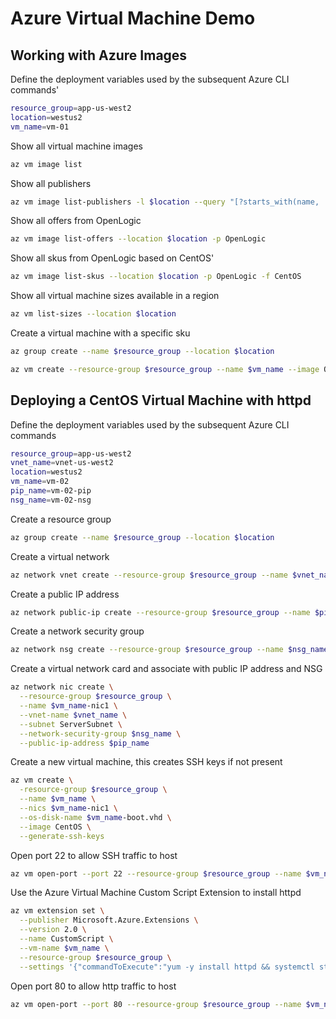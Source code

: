 # Azure Virtual Machine Demo

## Working with Azure Images

Define the deployment variables used by the subsequent Azure CLI commands'

```bash
resource_group=app-us-west2
location=westus2
vm_name=vm-01
```

Show all virtual machine images

```bash
az vm image list
```

Show all publishers

```bash
az vm image list-publishers -l $location --query "[?starts_with(name, 'Open')]"
```

Show all offers from OpenLogic

```bash
az vm image list-offers --location $location -p OpenLogic
```

Show all skus from OpenLogic based on CentOS'

```bash
az vm image list-skus --location $location -p OpenLogic -f CentOS
```

Show all virtual machine sizes available in a region

```bash
az vm list-sizes --location $location
```

Create a virtual machine with a specific sku

```bash
az group create --name $resource_group --location $location

az vm create --resource-group $resource_group --name $vm_name --image OpenLogic:CentOS:7.5:latest --generate-ssh-keys
```

## Deploying a CentOS Virtual Machine with httpd

Define the deployment variables used by the subsequent Azure CLI commands

```bash
resource_group=app-us-west2
vnet_name=vnet-us-west2
location=westus2
vm_name=vm-02
pip_name=vm-02-pip
nsg_name=vm-02-nsg
```

Create a resource group

```bash
az group create --name $resource_group --location $location
```

Create a virtual network

```bash
az network vnet create --resource-group $resource_group --name $vnet_name --subnet-name ServerSubnet
```

Create a public IP address

```bash
az network public-ip create --resource-group $resource_group --name $pip_name
```

Create a network security group

```bash
az network nsg create --resource-group $resource_group --name $nsg_name
```

Create a virtual network card and associate with public IP address and NSG

```bash
az network nic create \
  --resource-group $resource_group \
  --name $vm_name-nic1 \
  --vnet-name $vnet_name \
  --subnet ServerSubnet \
  --network-security-group $nsg_name \
  --public-ip-address $pip_name
```

Create a new virtual machine, this creates SSH keys if not present

```bash
az vm create \
  -resource-group $resource_group \
  --name $vm_name \
  --nics $vm_name-nic1 \
  --os-disk-name $vm_name-boot.vhd \
  --image CentOS \
  --generate-ssh-keys
```

Open port 22 to allow SSH traffic to host

```bash
az vm open-port --port 22 --resource-group $resource_group --name $vm_name
```

Use the Azure Virtual Machine Custom Script Extension to install httpd

```bash
az vm extension set \
  --publisher Microsoft.Azure.Extensions \
  --version 2.0 \
  --name CustomScript \
  --vm-name $vm_name \
  --resource-group $resource_group \
  --settings '{"commandToExecute":"yum -y install httpd && systemctl start httpd && systemctl enable httpd"}'
```

Open port 80 to allow http traffic to host

```bash
az vm open-port --port 80 --resource-group $resource_group --name $vm_name --priority 901
```